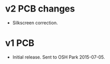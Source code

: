 # v2 PCB changes

* Silkscreen correction.

# v1 PCB

* Initial release. Sent to OSH Park 2015-07-05.
